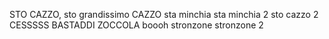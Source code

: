 STO CAZZO, sto grandissimo CAZZO
sta minchia
sta minchia 2
sto cazzo 2
CESSSSS
BASTADDI
ZOCCOLA
boooh
stronzone
stronzone 2
